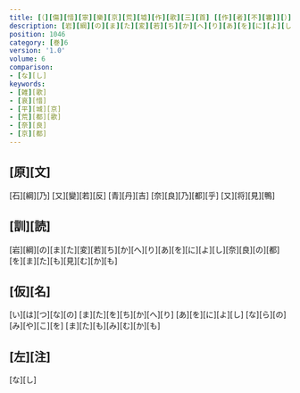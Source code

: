 ```yaml
---
title: [（][傷][惜][寧][樂][京][荒][墟][作][歌][三][首] [[作][者][不][審]][）]
description: [岩][綱][の][ま][た][変][若][ち][か][へ][り][あ][を][に][よ][し][奈][良][の][都][を][ま][た][も][見][む][か][も]
position: 1046
category: [巻]6
version: '1.0'
volume: 6
comparison:
- [な][し]
keywords:
- [雑][歌]
- [哀][惜]
- [平][城][京]
- [荒][都][歌]
- [奈][良]
- [京][都]
---
```


## [原][文]

[石][綱][乃] [又][變][若][反] [青][丹][吉] [奈][良][乃][都][乎] [又][将][見][鴨]

## [訓][読]

[岩][綱][の][ま][た][変][若][ち][か][へ][り][あ][を][に][よ][し][奈][良][の][都][を][ま][た][も][見][む][か][も]

## [仮][名]

[い][は][つ][な][の] [ま][た][を][ち][か][へ][り] [あ][を][に][よ][し] [な][ら][の][み][や][こ][を] [ま][た][も][み][む][か][も]

## [左][注]

[な][し]
